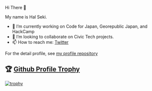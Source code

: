 Hi There 🖖

My name is Hal Seki.

- 🔭 I’m currently working on Code for Japan, Georepublic Japan, and HackCamp
- 👯 I’m looking to collaborate on Civic Tech projects.
- 📫 How to reach me: [Twitter](https://twitter.com/hal_sk)

For the detail profile, see [my profile repository](https://github.com/halsk/profile)

## 🏆 [Github Profile Trophy](https://github.com/ryo-ma/github-profile-trophy)
[![trophy](https://github-profile-trophy.vercel.app/?username=halsk&theme=gruvbox&column=-1)](https://github.com/ryo-ma/github-profile-trophy)


<!--
**halsk/halsk** is a ✨ _special_ ✨ repository because its `README.md` (this file) appears on your GitHub profile.

Here are some ideas to get you started:

- 🔭 I’m currently working on ...
- 🌱 I’m currently learning ...
- 👯 I’m looking to collaborate on ...
- 🤔 I’m looking for help with ...
- 💬 Ask me about ...
- 📫 How to reach me: ...
- 😄 Pronouns: ...
- ⚡ Fun fact: ...
-->
